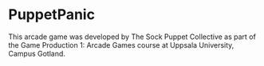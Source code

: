 # PuppetPanic

This arcade game was developed by The Sock Puppet Collective as part of the Game Production 1: Arcade Games course at Uppsala University, Campus Gotland.
